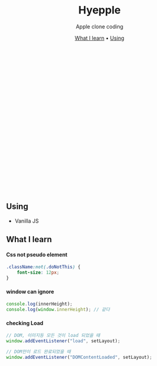 <br/><br/><br/><br/><br/><br/>

<div align=center>
<h1> 
<!-- <img width="150px" src="https://user-images.githubusercontent.com/26461307/127677346-8bb6ca31-1d6c-4786-92d0-95ed98b15f0e.png"/>  -->
<br/>
Hyepple </h1>

<p>Apple clone coding</p>
</div>

<div align="center">
  <a href="#what-i-learn">What I learn</a> •
  <a href="#using">Using</a>
</div>

<br/><br/><br/><br/><br/><br/><br/><br/><br/><br/><br/><br/><br/><br/><br/><br/><br/><br/><br/><br/><br/><br/><br/>

## Using

-   Vanilla JS

## What I learn

#### Css not pseudo element

```css
.className:not(.doNotThis) {
    font-size: 12px;
}
```

#### window can ignore

```js
console.log(innerHeight);
console.log(window.innerHeight); // 같다
```

#### checking Load

```js
// DOM, 이미지등 모든 것이 load 되었을 때
window.addEventListener("load", setLayout);

// DOM만이 로드 완료되었을 때
window.addEventListener("DOMContentLoaded", setLayout);
```
